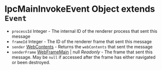 # IpcMainInvokeEvent Object extends `Event`

* `processId` Integer - The internal ID of the renderer process that sent this message
* `frameId` Integer - The ID of the renderer frame that sent this message
* `sender` [WebContents](../web-contents.md) - Returns the `webContents` that sent the message
* `senderFrame` [WebFrameMain](../web-frame-main.md) | null _Readonly_ - The frame that sent this message. May be `null` if accessed after the frame has either navigated or been destroyed.

